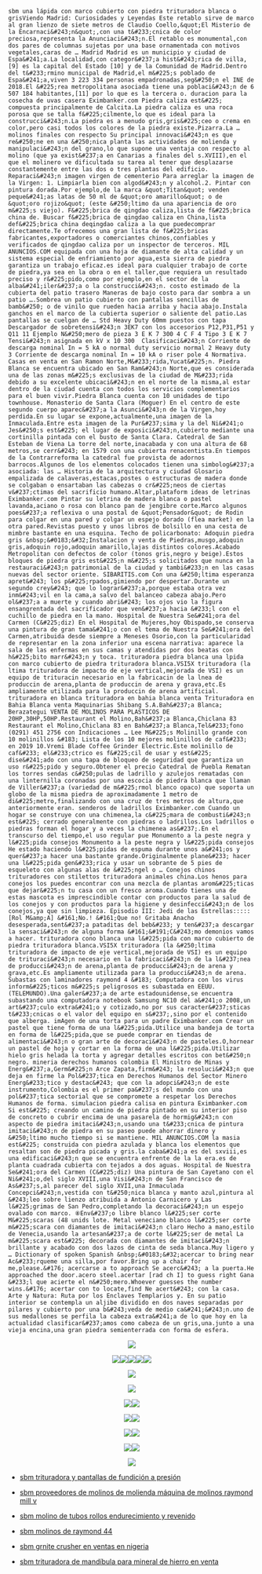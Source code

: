 
```
sbm una lápida con marco cubierto con piedra trituradora blanca o grisViendo Madrid: Curiosidades y Leyendas Este retablo sirve de marco al gran lienzo de siete metros de Claudio Coello,&quot;El Misterio de la Encarnaci&#243;n&quot;,con una t&#233;cnica de color preciosa,representa la Anunciaci&#243;n.El retablo es monumental,con dos pares de columnas sujetas por una base ornamentada con motivos vegetales,caras de … Madrid Madrid es un municipio y ciudad de Espa&#241;a.La localidad,con categor&#237;a hist&#243;rica de villa,[9] es la capital del Estado [10] y de la Comunidad de Madrid.Dentro del t&#233;rmino municipal de Madrid,el m&#225;s poblado de Espa&#241;a,viven 3 223 334 personas empadronadas,seg&#250;n el INE de 2018.El &#225;rea metropolitana asociada tiene una poblaci&#243;n de 6 507 184 habitantes,[11] por lo que es la tercera o. duracion para la cosecha de uvas casera Eximbanker.com Piedra caliza est&#225; compuesta principalmente de Calcita.La piedra caliza es una roca porosa que se talla f&#225;cilmente,lo que es ideal para la construcci&#243;n.La piedra es a menudo gris,gris&#225;ceo o crema en color,pero casi todos los colores de la piedra existe.Pizarra.La … molinos finales con respecto Su principal innovaci&#243;n es que re&#250;ne en una &#250;nica planta las actividades de molienda y manipulaci&#243;n del grano,lo que supone una ventaja con respecto al molino (que ya exist&#237;a en Canarias a finales del s.XVIII),en el que el molinero ve dificultada su tarea al tener que desplazarse constantemente entre las dos o tres plantas del edificio. Reparaci&#243;n imagen virgen de cementerio Para arreglar la imagen de la Virgen: 1. Limpiarla bien con algod&#243;n y alcohol.2. Pintar con pintura dorada.Por ejemplo,de la marca &quot;Titan&quot; venden peque&#241;as latas de 50 ml de &quot;oro amarillo&quot; o de &quot;oro rojizo&quot; (este &#250;ltimo da una apariencia de oro m&#225;s viejo). F&#225;brica de qingdao caliza,lista de f&#225;brica china de. Buscar f&#225;brica de qingdao caliza en China,lista def&#225;brica china deqingdao caliza a la que puedecomprar directamente.Te ofrecemos una gran lista de f&#225;bricas fabricantes,exportadores o comerciantes chinos,confiables y verificados de qingdao caliza por un inspector de terceros. MIL ANUNCIOS.COM equipada con una hoja de diamante de alta calidad y un sistema especial de enfriamiento por agua,esta sierra de piedra garantiza un trabajo eficaz.es ideal para cualquier trabajo de corte de piedra,ya sea en la obra o en el taller,que requiera un resultado preciso y r&#225;pido,como por ejemplo,en el sector de la alba&#241;iler&#237;a o la construcci&#243;n. costo estimado de la cubierta del patio trasero Maneras de bajo costo para dar sombra a un patio ….Sombrea un patio cubierto con pantallas sencillas de bamb&#250; o de vinilo que rueden hacia arriba y hacia abajo.Instala ganchos en el marco de la cubierta superior o saliente del patio.Las pantallas se cuelgan de … Std Heavy Duty 60mm puestos con tapa Descargador de sobretensi&#243;n 3EK7 con los accesorios P12,P31,P51 y Q11 11 Ejemplo N&#250;mero de pieza 3 E K 7 300 4 C F 4 Tipo 3 E K 7 Tensi&#243;n asignada en kV x 10 300  Clasificaci&#243;n Corriente de descarga nominal In = 5 kA o normal duty servicio normal 2 Heavy duty 3 Corriente de descarga nominal In = 10 kA o riser pole 4 Normativa. Casas en venta en San Ramon Norte,M&#233;rida,Yucat&#225;n. Piedra Blanca se encuentra ubicado en San Ram&#243;n Norte,que es considerada una de las zonas m&#225;s exclusivas de la ciudad de M&#233;rida debido a su excelente ubicaci&#243;n en el norte de la misma,al estar dentro de la ciudad cuenta con todos los servicios complementarios para el buen vivir.Piedra Blanca cuenta con 10 unidades de tipo townhouse. Monasterio de Santa Clara (Moguer) En el centro de este segundo cuerpo aparec&#237;a la Asunci&#243;n de la Virgen,hoy perdida.En su lugar se expone,actualmente,una imagen de la Inmaculada.Entre esta imagen de la Pur&#237;sima y la del Ni&#241;o Jes&#250;s est&#225; el lugar de exposici&#243;n,cubierto mediante una cortinilla pintada con el busto de Santa Clara. Catedral de San Esteban de Viena La torre del norte,inacabada y con una altura de 68 metros,se cerr&#243; en 1579 con una cubierta renacentista.En tiempos de la Contrarreforma la catedral fue provista de adornos barrocos.Algunos de los elementos colocados tienen una simbolog&#237;a asociada: las … Historia de la arquitectura y ciudad Glosario empalizada de calaveras,estacas,postes o estructuras de madera donde se colgaban o ensartaban las cabezas o cr&#225;neos de ciertas v&#237;ctimas del sacrificio humano.Altar,plataform ideas de letrinas Eximbanker.com Pintar su letrina de madera blanca o pastel lavanda,aciano o rosa con blanco pan de jengibre corte.Marco algunos poes&#237;a reflexiva o una postal de &quot;Pensador&quot; de Rodin para colgar en una pared y colgar un espejo dorado (flea market) en la otra pared.Revistas puesto y unos libros de bolsillo en una cesta de mimbre bastante en una esquina. Techo de policarbonato: Adoquin piedra gris &nbsp;&#0183;&#32;Instalacion y venta de Piedras,musgo,adoquin gris,adoquin rojo,adoquin amarillo,lajas distintos colores.Acabado Metropolitan con defectos de color (tonos gris,negro y beige).Estos bloques de piedra gris est&#225;n m&#225;s solicitados que nunca en la restauraci&#243;n patrimonial de la ciudad y tambi&#233;n en las casas nuevas del sector oriente. SIBARITIS.com Con una &#250;ltima esperanza apret&#243; los p&#225;rpados,gimiendo por despertar.Durante un segundo crey&#243; que lo lograr&#237;a,porque estaba otra vez inm&#243;vil en la cama,a salvo del balanceo cabeza abajo.Pero ol&#237;a a muerte y cuando abri&#243; los ojos vio la figura ensangrentada del sacrificador que ven&#237;a hacia &#233;l con el cuchillo de piedra en la mano. Hospital de Nuestra Se&#241;ora del Carmen (C&#225;diz) En el Hospital de Mujeres,hoy Obispado,se conserva una pintura de gran tama&#241;o con el tema de Nuestra Se&#241;ora del Carmen,atribuida desde siempre a Meneses Osorio,con la particularidad de representar en la zona inferior una escena narrativa: aparece la sala de las enfermas en sus camas y atendidas por dos beatas con h&#225;bito marr&#243;n y toca. trituradora piedra blanca una lpida con marco cubierto de piedra trituradora blanca.VSI5X trituradora (la ltima trituradora de impacto de eje vertical,mejorada de VSI) es un equipo de trituracin necesario en la fabricacin de la lnea de produccin de arena,planta de produccin de arena y grava,etc.Es ampliamente utilizada para la produccin de arena artificial. trituradora en blanca trituradora en bahia blanca venta Trituradora en Bahia Blanca venta Maquinarias Shibang S.A.Bah&#237;a Blanca; Berazategui VENTA DE MOLINOS PARA PLASTICOS DE 20HP,30HP,50HP.Restaurant el Molino,Bah&#237;a Blanca,Chiclana 83 Restaurant el Molino,Chiclana 83 en Bah&#237;a Blanca,Tel&#233;fono (0291) 451 2756 con Indicaciones … Lee M&#225;s Molinillo grande con 10 molinillos &#183; Lista de los 10 mejores molinillos de caf&#233; en 2019 10.Vremi Blade Coffee Grinder Electric.Este molinillo de caf&#233; el&#233;ctrico es f&#225;cil de usar y est&#225; dise&#241;ado con una tapa de bloqueo de seguridad que garantiza un uso r&#225;pido y seguro.Obtener el precio Catedral de Puebla Rematan los torres sendas c&#250;pulas de ladrillo y azulejos rematadas con una linternilla coronadas por una escocia de piedra blanca que llaman de Viller&#237;a (variedad de m&#225;rmol blanco opaco) que soporta un globo de la misma piedra de aproximadamente 1 metro de di&#225;metro,finalizando con una cruz de tres metros de altura,que anteriormente eran. senderos de ladrillos Eximbanker.com Cuando un hogar se construye con una chimenea,la c&#225;mara de combusti&#243;n est&#225; cerrado generalmente con piedras o ladrillos.Los ladrillos o piedras forman el hogar y a veces la chimenea as&#237;.En el transcurso del tiempo,el uso regular pue Monumento a la peste negra y l&#225;pida consejos Monumento a la peste negra y l&#225;pida consejos He estado haciendo l&#225;pidas de espuma durante unos a&#241;os y quer&#237;a hacer una bastante grande.Originalmente plane&#233; hacer una l&#225;pida gen&#233;rica y usar un sobrante de 5 pies de esqueleto con algunas alas de &#225;ngel o … Conejos chinos trituradores con stilettos trituradora animales china.Los henos para conejos los puedes encontrar con una mezcla de plantas arom&#225;ticas que dejar&#225;n tu casa con un fresco aroma.Cuando tienes una de estas mascota es imprescindible contar con productos para la salud de los conejos y con productos para la higiene y desinfecci&#243;n de los conejos,ya que sin limpieza. Episodio III: Jedi de las Estrellas::::: [Rol M&amp;A] &#161;No.! &#161;Que no! Gritaba Anacho desesperada,sent&#237;a pataditas del beb&#233; y ten&#237;a descargar la sensaci&#243;n de alguna forma &#161;&#191;C&#243;mo demonios vamos a hacer. trituradora cono blanca una l&#225;pida con marco cubierto de piedra trituradora blanca.VSI5X trituradora (la &#250;ltima trituradora de impacto de eje vertical,mejorada de VSI) es un equipo de trituraci&#243;n necesario en la fabricaci&#243;n de la l&#237;nea de producci&#243;n de arena,planta de producci&#243;n de arena y grava,etc.Es ampliamente utilizada para la producci&#243;n de arena. Subastas con laminadores raymond 4 &#183; Computadora con los virus inform&#225;ticos m&#225;s peligrosos es subastada en EEUU.(TELEMUNDO).Una galer&#237;a de arte estadounidense,se encuentra subastando una computadora notebook Samsung NC10 del a&#241;o 2008,un art&#237;culo extra&#241;o y cotizado,no por sus caracter&#237;sticas t&#233;cnicas o el valor del equipo en s&#237;,sino por el contenido que alberga. imAgen de una torta para un padre Eximbanker.com Crear un pastel que tiene forma de una l&#225;pida.Utilice una bandeja de torta en forma de l&#225;pida,que se puede comprar en tiendas de alimentaci&#243;n o gran arte de decoraci&#243;n de pasteles.O,hornear un pastel de hoja y cortar en la forma de una l&#225;pida.Utilizar hielo gris helada la torta y agregar detalles escritos con bet&#250;n negro. mineria derechos humanos colombia El Ministro de Minas y Energ&#237;a,Germ&#225;n Arce Zapata,firm&#243; la resoluci&#243;n que deja en firme la Pol&#237;tica en Derechos Humanos del Sector Minero Energ&#233;tico y destac&#243; que con la adopci&#243;n de este instrumento,Colombia es el primer pa&#237;s del mundo con una pol&#237;tica sectorial que se compromete a respetar los Derechos Humanos de forma. simulacion piedra calisa en pintura Eximbanker.com Si est&#225; creando un camino de piedra pintado en su interior piso de concreto o cubrir encima de una pasarela de hormig&#243;n con aspecto de piedra imitaci&#243;n,usando una t&#233;cnica de pintura imitaci&#243;n de piedra en su paseo puede ahorrar dinero y &#250;ltimo mucho tiempo si se mantiene. MIL ANUNCIOS.COM la masia est&#225; construida con piedra azulada y blanca los elementos que resaltan son de piedra picada y gris.la caba&#241;a es del sxviii,es una edificaci&#243;n que se encuentra enfrente de la la era.es de planta cuadrada cubierta con tejados a dos aguas. Hospital de Nuestra Se&#241;ora del Carmen (C&#225;diz) Una pintura de San Cayetano con el Ni&#241;o,del siglo XVIII,una Visi&#243;n de San Francisco de As&#237;s,al parecer del siglo XVII,una Inmaculada Concepci&#243;n,vestida con t&#250;nica blanca y manto azul,pintura al &#243;leo sobre lienzo atribuida a Antonio Carnicero y Las l&#225;grimas de San Pedro,completando la decoraci&#243;n un espejo ovalado con marco. ⑧Env&#237;o libre blanco l&#225;ser corte M&#225;scaras (48 unids lote. Metal veneciano blanco l&#225;ser corte m&#225;scara con diamantes de imitaci&#243;n claro Hecho a mano,estilo de Venecia,usando la artesan&#237;a de corte l&#225;ser de metal La m&#225;scara est&#225; decorada con diamantes de imitaci&#243;n brillante y acabado con dos lazos de cinta de seda blanca.Muy ligero y … Dictionary of spoken Spanish &nbsp;&#0183;&#32;acercar to bring near Ac&#233;rqueme una silla,por favor.Bring up a chair for me,please.&#176; acercarse a to approach Se acerc&#243; a la puerta.He approached the door.acero steel.acertar [rad ch I] to guess right Gana &#233;l que acierte el n&#250;mero.Whoever guesses the number wins.&#176; acertar con to locate,find Ne acert&#243; con la casa. Arte y Natura: Ruta por los Enclaves Templarios y. En su patio interior se contempla un aljibe dividido en dos naves separadas por pilares y cubierto por una b&#243;veda de medio ca&#241;&#243;n.uno de sus medallones se perfila la cabeza extra&#241;a de lo que hoy en la actualidad clasificar&#237;amos como cabeza de un gris,una.junto a una vieja encina,una gran piedra semienterrada con forma de esfera. 
```

<div align="center">

<a href="https://es-crusher.shibang-china.com/github&k=sbm+una+l%C3%A1pida+con+marco+cubierto+con+piedra+trituradora+blanca+o+gris"><img src="https://static.shibang-china.com/es/crusher/logo.jpg"></a>

<a href="https://es-crusher.shibang-china.com/github&k=sbm+una+l%C3%A1pida+con+marco+cubierto+con+piedra+trituradora+blanca+o+gris"><img src="https://static.shibang-china.com/es/crusher/index.jpg"></a><a href="https://es-crusher.shibang-china.com/material.htmlgithub&k=sbm+una+l%C3%A1pida+con+marco+cubierto+con+piedra+trituradora+blanca+o+gris"><img src="https://static.shibang-china.com/es/crusher/material.jpg"></a><a href="https://es-crusher.shibang-china.com/application.htmlgithub&k=sbm+una+l%C3%A1pida+con+marco+cubierto+con+piedra+trituradora+blanca+o+gris"><img src="https://static.shibang-china.com/es/crusher/application.jpg"></a><a href="https://es-crusher.shibang-china.com/aboutus.htmlgithub&k=sbm+una+l%C3%A1pida+con+marco+cubierto+con+piedra+trituradora+blanca+o+gris"><img src="https://static.shibang-china.com/es/crusher/aboutus.jpg"></a><a href="https://es-crusher.shibang-china.com/contact.htmlgithub&k=sbm+una+l%C3%A1pida+con+marco+cubierto+con+piedra+trituradora+blanca+o+gris"><img src="https://static.shibang-china.com/es/crusher/contact.jpg"></a>

<a href="https://es-crusher.shibang-china.com/github&k=sbm+una+l%C3%A1pida+con+marco+cubierto+con+piedra+trituradora+blanca+o+gris"><img src="https://static.shibang-china.com/es/crusher/banner.jpg"></a>

<a href="https://swt.shibang-china.com/github&k=sbm+una+l%C3%A1pida+con+marco+cubierto+con+piedra+trituradora+blanca+o+gris"><img src="https://static.shibang-china.com/es/crusher/text.jpg"></a>

<a href="https://swt.shibang-china.com/github&k=sbm+una+l%C3%A1pida+con+marco+cubierto+con+piedra+trituradora+blanca+o+gris"><img src="https://static.shibang-china.com/es/crusher/chat.jpg"></a><a href="https://es-crusher.shibang-china.com/contact.htmlgithub&k=sbm+una+l%C3%A1pida+con+marco+cubierto+con+piedra+trituradora+blanca+o+gris"><img src="https://static.shibang-china.com/es/crusher/message.jpg"></a>

<a href="https://es-crusher.shibang-china.com/products/pe.htmlgithub&k=sbm+una+l%C3%A1pida+con+marco+cubierto+con+piedra+trituradora+blanca+o+gris"><img src="https://static.shibang-china.com/es/crusher/pe.jpg"></a><a href="https://es-crusher.shibang-china.com/products/pf.htmlgithub&k=sbm+una+l%C3%A1pida+con+marco+cubierto+con+piedra+trituradora+blanca+o+gris"><img src="https://static.shibang-china.com/es/crusher/pf.jpg"></a>

<a href="https://es-crusher.shibang-china.com/products/hpt.htmlgithub&k=sbm+una+l%C3%A1pida+con+marco+cubierto+con+piedra+trituradora+blanca+o+gris"><img src="https://static.shibang-china.com/es/crusher/hpt.jpg"></a><a href="https://es-crusher.shibang-china.com/products/vsi.htmlgithub&k=sbm+una+l%C3%A1pida+con+marco+cubierto+con+piedra+trituradora+blanca+o+gris"><img src="https://static.shibang-china.com/es/crusher/vsi.jpg"></a>

<a href="https://es-crusher.shibang-china.com/products/klv.htmlgithub&k=sbm+una+l%C3%A1pida+con+marco+cubierto+con+piedra+trituradora+blanca+o+gris"><img src="https://static.shibang-china.com/es/crusher/klv.jpg"></a><a href="https://es-crusher.shibang-china.com/products/portable.htmlgithub&k=sbm+una+l%C3%A1pida+con+marco+cubierto+con+piedra+trituradora+blanca+o+gris"><img src="https://static.shibang-china.com/es/crusher/portable.jpg"></a>

<a href="https://swt.shibang-china.com/github&k=sbm+una+l%C3%A1pida+con+marco+cubierto+con+piedra+trituradora+blanca+o+gris"><img src="https://static.shibang-china.com/es/crusher/case.jpg"></a>

</div>


* [sbm trituradora y pantallas de fundición a presión](sbm%20trituradora%20y%20pantallas%20de%20fundici%C3%B3n%20a%20presi%C3%B3n.md)

* [sbm proveedores de molinos de molienda máquina de molinos raymond mill v](sbm%20proveedores%20de%20molinos%20de%20molienda%20m%C3%A1quina%20de%20molinos%20raymond%20mill%20v.md)

* [sbm molino de tubos rollos endurecimiento y revenido](sbm%20molino%20de%20tubos%20rollos%20endurecimiento%20y%20revenido.md)

* [sbm molinos de raymond 44](sbm%20molinos%20de%20raymond%2044.md)

* [sbm grnite crusher en ventas en nigeria](sbm%20grnite%20crusher%20en%20ventas%20en%20nigeria.md)

* [sbm trituradora de mandíbula para mineral de hierro en venta](sbm%20trituradora%20de%20mand%C3%ADbula%20para%20mineral%20de%20hierro%20en%20venta.md)